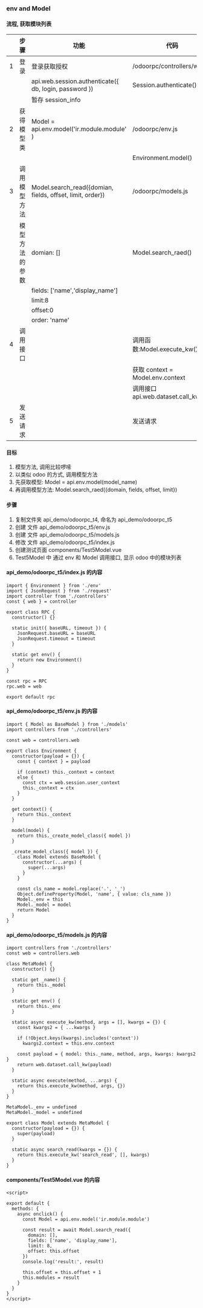 ### env and Model

#### 流程, 获取模块列表

|     | 步骤           | 功能                                                      | 代码                               |
| --- | -------------- | --------------------------------------------------------- | ---------------------------------- |
| 1   | 登录           | 登录获取授权                                              | /odoorpc/controllers/web.js        |
|     |                | api.web.session.authenticate({ db, login, password })     | Session.authenticate()             |
|     |                | 暂存 session_info                                         |
| 2   | 获得模型类     | Model = api.env.model('ir.module.module' )                | /odoorpc/env.js                    |
|     |                |                                                           | Environment.model()                |
| 3   | 调用模型方法   | Model.search_read({domian, fields, offset, limit, order}) | /odoorpc/models.js                 |
|     | 模型方法的参数 | domian: []                                                | Model.search_raed()                |
|     |                | fields: ['name','display_name']                           |
|     |                | limit:8                                                   |
|     |                | offset:0                                                  |
|     |                | order: 'name'                                             |
| 4   | 调用接口       |                                                           | 调用函数:Model.execute_kw()        |
|     |                |                                                           | 获取 context = Model.env.context   |
|     |                |                                                           | 调用接口 api.web.dataset.call_kw() |
| 5   | 发送请求       |                                                           | 发送请求                           |

#### 目标

1. 模型方法, 调用比较啰嗦
2. 以类似 odoo 的方式, 调用模型方法
3. 先获取模型: Model = api.env.model(model_name)
4. 再调用模型方法: Model.search_raed({domain, fields, offset, limit})

#### 步骤

1. 复制文件夹 api_demo/odoorpc_t4, 命名为 api_demo/odoorpc_t5
2. 创建 文件 api_demo/odoorpc_t5/env.js
3. 创建 文件 api_demo/odoorpc_t5/models.js
4. 修改 文件 api_demo/odoorpc_t5/index.js
5. 创建测试页面 components/Test5Model.vue
6. Test5Model 中 通过 env 和 Model 调用接口, 显示 odoo 中的模块列表

#### api_demo/odoorpc_t5/index.js 的内容

```
import { Environment } from './env'
import { JsonRequest } from './request'
import controller from './controllers'
const { web } = controller

export class RPC {
  constructor() {}

  static init({ baseURL, timeout }) {
    JsonRequest.baseURL = baseURL
    JsonRequest.timeout = timeout
  }

  static get env() {
    return new Environment()
  }
}

const rpc = RPC
rpc.web = web

export default rpc
```

#### api_demo/odoorpc_t5/env.js 的内容

```
import { Model as BaseModel } from './models'
import controllers from './controllers'

const web = controllers.web

export class Environment {
  constructor(payload = {}) {
    const { context } = payload

    if (context) this._context = context
    else {
      const ctx = web.session.user_context
      this._context = ctx
    }
  }

  get context() {
    return this._context
  }

  model(model) {
    return this._create_model_class({ model })
  }

  _create_model_class({ model }) {
    class Model extends BaseModel {
      constructor(...args) {
        super(...args)
      }
    }

    const cls_name = model.replace('.', '_')
    Object.defineProperty(Model, 'name', { value: cls_name })
    Model._env = this
    Model._model = model
    return Model
  }
}

```

#### api_demo/odoorpc_t5/models.js 的内容

```
import controllers from './controllers'
const web = controllers.web

class MetaModel {
  constructor() {}

  static get _name() {
    return this._model
  }

  static get env() {
    return this._env
  }

  static async execute_kw(method, args = [], kwargs = {}) {
    const kwargs2 = { ...kwargs }

    if (!Object.keys(kwargs).includes('context'))
      kwargs2.context = this.env.context

    const payload = { model: this._name, method, args, kwargs: kwargs2 }
    return web.dataset.call_kw(payload)
  }

  static async execute(method, ...args) {
    return this.execute_kw(method, args, {})
  }
}

MetaModel._env = undefined
MetaModel._model = undefined

export class Model extends MetaModel {
  constructor(payload = {}) {
    super(payload)
  }

  static async search_read(kwargs = {}) {
    return this.execute_kw('search_read', [], kwargs)
  }
}

```

#### components/Test5Model.vue 的内容

```
<script>

export default {
  methods: {
    async onclick() {
      const Model = api.env.model('ir.module.module')

      const result = await Model.search_read({
        domain: [],
        fields: ['name', 'display_name'],
        limit: 8,
        offset: this.offset
      })
      console.log('result:', result)

      this.offset = this.offset + 1
      this.modules = result
    }
  }
}
</script>

```
